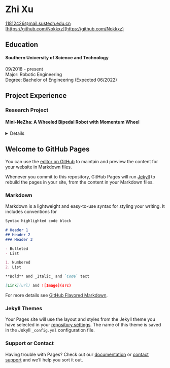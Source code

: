 # Zhi Xu
[11812426@mail.sustech.edu.cn](11812426@mail.sustech.edu.cn)  
[https://github.com/Nokkxz](https://github.com/Nokkxz)  

## Education
#### Southern University of Science and Technology
09/2018 - present  
Major:  Robotic Engineering  
Degree:	Bachelor of Engineering (Expected 06/2022)  

## Project Experience
### Research Project
#### Mini-NeZha: A Wheeled Bipedal Robot with Momentum Wheel
<details>
10/2020 - 06/2021  
Control & Learning for Robotics and Autonomy (CLEAR) Lab, supervised by Prof W. Zhang  
* Participated in the mechanical design of the robot.  
* Implemented the electric control system of the robot (motor selection and control, high-speed CAN bus communication, etc.) based on STM32 MCU and UpBoard with Linux.  
* Constructed the multithreaded [code framework](https://github.com/Nokkxz/Mini-Nezha) based on C++ object-oriented programming and finite state machine.  
* Built the simulation model of the robot in Simulink, designed a [model-based LQR controller](https://github.com/Nokkxz/Mini-Nezha-Control) and realized trajectory, speed, tilt, squat, and jump control of the robot.  
* Received the “Special Funds for the Cultivation of Guangdong College Students’ Scientific and Technological Innovation”  
</details>


## Welcome to GitHub Pages

You can use the [editor on GitHub](https://github.com/Nokkxz/nokkxz.github.io/edit/main/index.md) to maintain and preview the content for your website in Markdown files.

Whenever you commit to this repository, GitHub Pages will run [Jekyll](https://jekyllrb.com/) to rebuild the pages in your site, from the content in your Markdown files.

### Markdown

Markdown is a lightweight and easy-to-use syntax for styling your writing. It includes conventions for

```markdown
Syntax highlighted code block

# Header 1
## Header 2
### Header 3

- Bulleted
- List

1. Numbered
2. List

**Bold** and _Italic_ and `Code` text

[Link](url) and ![Image](src)
```

For more details see [GitHub Flavored Markdown](https://guides.github.com/features/mastering-markdown/).

### Jekyll Themes

Your Pages site will use the layout and styles from the Jekyll theme you have selected in your [repository settings](https://github.com/Nokkxz/nokkxz.github.io/settings/pages). The name of this theme is saved in the Jekyll `_config.yml` configuration file.

### Support or Contact

Having trouble with Pages? Check out our [documentation](https://docs.github.com/categories/github-pages-basics/) or [contact support](https://support.github.com/contact) and we’ll help you sort it out.
